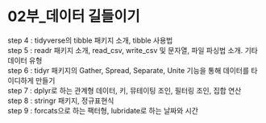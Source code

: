 # 02부_데이터 길들이기
step 4 : tidyverse의 tibble 패키지 소개, tibble 사용법<br>
step 5 : readr 패키지 소개, read_csv, write_csv 및 문자열, 파일 파싱법 소개. 기타 데이터 유형<br>
step 6 : tidyr 패키지의 Gather, Spread, Separate, Unite 기능을 통해 데이터를 타이디하게 만들기<br>
step 7 : dplyr로 하는 관계형 데이터, 키, 뮤테이팅 조인, 필터링 조인, 집합 연산<br>
step 8 : stringr 패키지, 정규표현식<br>
step 9 : forcats으로 하는 팩터형, lubridate로 하는 날짜와 시간<br>
